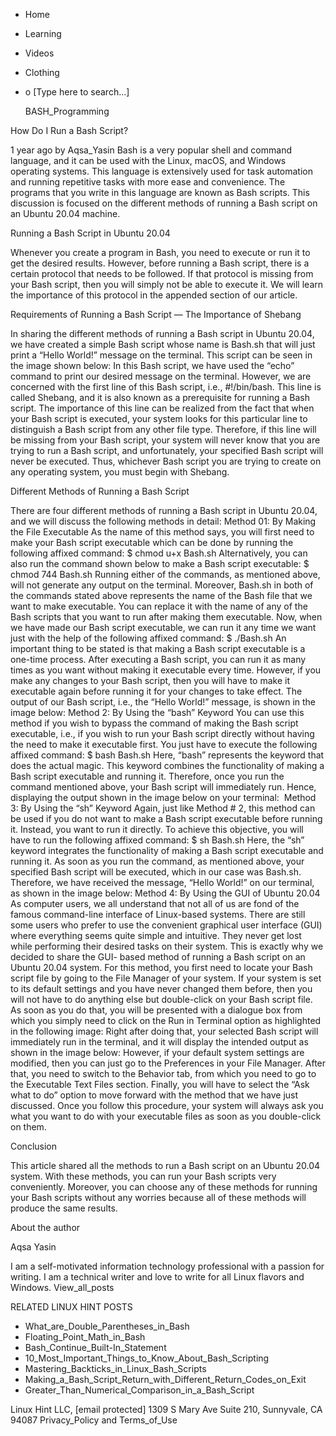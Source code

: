 





















































* Home
* Learning
* Videos
* Clothing
*
  o [Type here to search...]


   BASH_Programming


How Do I Run a Bash Script?

1 year ago
by Aqsa_Yasin
Bash is a very popular shell and command language, and it can be used with the
Linux, macOS, and Windows operating systems. This language is extensively used
for task automation and running repetitive tasks with more ease and
convenience. The programs that you write in this language are known as Bash
scripts. This discussion is focused on the different methods of running a Bash
script on an Ubuntu 20.04 machine.

Running a Bash Script in Ubuntu 20.04

Whenever you create a program in Bash, you need to execute or run it to get the
desired results. However, before running a Bash script, there is a certain
protocol that needs to be followed. If that protocol is missing from your Bash
script, then you will simply not be able to execute it. We will learn the
importance of this protocol in the appended section of our article.

Requirements of Running a Bash Script — The Importance of Shebang

In sharing the different methods of running a Bash script in Ubuntu 20.04, we
have created a simple Bash script whose name is Bash.sh that will just print a
“Hello World!” message on the terminal. This script can be seen in the image
shown below:
In this Bash script, we have used the “echo” command to print our desired
message on the terminal. However, we are concerned with the first line of this
Bash script, i.e., #!/bin/bash. This line is called Shebang, and it is also
known as a prerequisite for running a Bash script. The importance of this line
can be realized from the fact that when your Bash script is executed, your
system looks for this particular line to distinguish a Bash script from any
other file type.
Therefore, if this line will be missing from your Bash script, your system will
never know that you are trying to run a Bash script, and unfortunately, your
specified Bash script will never be executed. Thus, whichever Bash script you
are trying to create on any operating system, you must begin with Shebang.

Different Methods of Running a Bash Script

There are four different methods of running a Bash script in Ubuntu 20.04, and
we will discuss the following methods in detail:
Method 01: By Making the File Executable
As the name of this method says, you will first need to make your Bash script
executable which can be done by running the following affixed command:
$ chmod u+x Bash.sh
Alternatively, you can also run the command shown below to make a Bash script
executable:
$ chmod 744 Bash.sh
Running either of the commands, as mentioned above, will not generate any
output on the terminal. Moreover, Bash.sh in both of the commands stated above
represents the name of the Bash file that we want to make executable. You can
replace it with the name of any of the Bash scripts that you want to run after
making them executable.
Now, when we have made our Bash script executable, we can run it any time we
want just with the help of the following affixed command:
$ ./Bash.sh
An important thing to be stated is that making a Bash script executable is a
one-time process. After executing a Bash script, you can run it as many times
as you want without making it executable every time. However, if you make any
changes to your Bash script, then you will have to make it executable again
before running it for your changes to take effect.
The output of our Bash script, i.e., the “Hello World!” message, is shown in
the image below:
Method 2: By Using the “bash” Keyword
You can use this method if you wish to bypass the command of making the Bash
script executable, i.e., if you wish to run your Bash script directly without
having the need to make it executable first. You just have to execute the
following affixed command:
$ bash Bash.sh
Here, “bash” represents the keyword that does the actual magic. This keyword
combines the functionality of making a Bash script executable and running it.
Therefore, once you run the command mentioned above, your Bash script will
immediately run. Hence, displaying the output shown in the image below on your
terminal: 
Method 3: By Using the “sh” Keyword
Again, just like Method # 2, this method can be used if you do not want to make
a Bash script executable before running it. Instead, you want to run it
directly. To achieve this objective, you will have to run the following affixed
command:
$ sh Bash.sh
Here, the “sh” keyword integrates the functionality of making a Bash script
executable and running it. As soon as you run the command, as mentioned above,
your specified Bash script will be executed, which in our case was Bash.sh.
Therefore, we have received the message, “Hello World!” on our terminal, as
shown in the image below:
Method 4: By Using the GUI of Ubuntu 20.04
As computer users, we all understand that not all of us are fond of the famous
command-line interface of Linux-based systems. There are still some users who
prefer to use the convenient graphical user interface (GUI) where everything
seems quite simple and intuitive. They never get lost while performing their
desired tasks on their system. This is exactly why we decided to share the GUI-
based method of running a Bash script on an Ubuntu 20.04 system.
For this method, you first need to locate your Bash script file by going to the
File Manager of your system. If your system is set to its default settings and
you have never changed them before, then you will not have to do anything else
but double-click on your Bash script file. As soon as you do that, you will be
presented with a dialogue box from which you simply need to click on the Run in
Terminal option as highlighted in the following image:
Right after doing that, your selected Bash script will immediately run in the
terminal, and it will display the intended output as shown in the image below:
However, if your default system settings are modified, then you can just go to
the Preferences in your File Manager. After that, you need to switch to the
Behavior tab, from which you need to go to the Executable Text Files section.
Finally, you will have to select the “Ask what to do” option to move forward
with the method that we have just discussed. Once you follow this procedure,
your system will always ask you what you want to do with your executable files
as soon as you double-click on them.

Conclusion

This article shared all the methods to run a Bash script on an Ubuntu 20.04
system. With these methods, you can run your Bash scripts very conveniently.
Moreover, you can choose any of these methods for running your Bash scripts
without any worries because all of these methods will produce the same results.


About the author


Aqsa Yasin

I am a self-motivated information technology professional with a passion for
writing. I am a technical writer and love to write for all Linux flavors and
Windows.
View_all_posts

RELATED LINUX HINT POSTS


* What_are_Double_Parentheses_in_Bash
* Floating_Point_Math_in_Bash
* Bash_Continue_Built-In_Statement
* 10_Most_Important_Things_to_Know_About_Bash_Scripting
* Mastering_Backticks_in_Linux_Bash_Scripts
* Making_a_Bash_Script_Return_with_Different_Return_Codes_on_Exit
* Greater_Than_Numerical_Comparison_in_a_Bash_Script

Linux Hint LLC, [email protected]
1309 S Mary Ave Suite 210, Sunnyvale, CA 94087
 Privacy_Policy and Terms_of_Use
